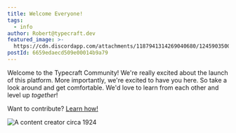 ```yaml
---
title: Welcome Everyone!
tags:
  - info
author: Robert@typecraft.dev
featured_image: >-
  https://cdn.discordapp.com/attachments/1187941314269040680/1245903500387418215/beene784_A_1980s_lecture_hall_with_a_large_chalkboard._On_it_is_ba6e5d59-85cb-4e89-b94a-c007e65eceb2.png?ex=665a718e&is=6659200e&hm=2a8e7bfe50ea47d63e8d900fb74e18d2411cf8e22111ea801b560935e71a1a9e&
postId: 6659edaecd509e00014b9a79
---
```


Welcome to the Typecraft Community! We're really excited about the launch of this platform. More importantly, we're excited to have you here. So take a look around and get comfortable. We'd love to learn from each other and level up *together*!

Want to contribute? [Learn how!](https://learn.typecraft.dev/how-to-contribute/)

![A content creator circa 1924](https://cdn.discordapp.com/attachments/1187941314269040680/1246194043478605945/beene784_A_man_sitting_an_old_desk_typing_on_an_Underwood_Champ_ce6de6d2-22fd-4685-917e-8030aa8c9c98.png?ex=665b8025&is=665a2ea5&hm=312ad054016c1baf1c9db4f7f395db23d25246e8e7af2a4698013dc71c355a59&)

